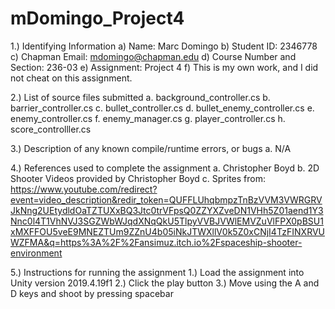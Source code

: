 # mDomingo_Project4
 
1.) Identifying Information
   a)   Name: Marc Domingo
   b)   Student ID: 2346778
   c)   Chapman Email: mdomingo@chapman.edu
   d)   Course Number and Section: 236-03
   e)   Assignment: Project 4
   f)   This is my own work, and I did not cheat on this assignment.

2.) List of source files submitted
   a. background_controller.cs
   b. barrier_controller.cs
   c. bullet_controller.cs
   d. bullet_enemy_controller.cs
   e. enemy_controller.cs
   f. enemy_manager.cs
   g. player_controller.cs
   h. score_controlller.cs

3.) Description of any known compile/runtime errors, or bugs
   a. N/A

4.) References used to complete the assignment
   a. Christopher Boyd
   b. 2D Shooter Videos provided by Christopher Boyd
   c. Sprites from: https://www.youtube.com/redirect?event=video_description&redir_token=QUFFLUhqbmpzTnBzVVM3VWRGRVJkNng2UEtydldOaTZTUXxBQ3Jtc0trVFpsQ0ZZYXZveDN1VHh5Z01aend1Y3Nnc0l4T1VhNVJ3SGZWbWJqdXNqQkU5TlpyVVBJVWlEMVZuVlFPX0pBSU1xMXFFOU5veE9MNEZTUm9ZZnU4b05iNkJTWXllV0k5Z0xCNjI4TzFINXRVUWZFMA&q=https%3A%2F%2Fansimuz.itch.io%2Fspaceship-shooter-environment

5.) Instructions for running the assignment
   1.) Load the assignment into Unity version 2019.4.19f1
   2.) Click the play button
   3.) Move using the A and D keys and shoot by pressing spacebar